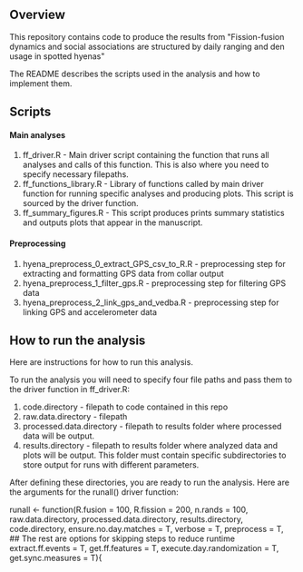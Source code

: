 ## Overview

This repository contains code to produce the results from "Fission-fusion dynamics and social associations are structured by daily ranging and den usage in spotted hyenas"

The README describes the scripts used in the analysis and how to implement them. 

## Scripts

#### Main analyses
1. ff_driver.R - Main driver script containing the function that runs all analyses and calls of this function. This is also where you need to specify necessary filepaths. 
2. ff_functions_library.R - Library of functions called by main driver function for running specific analyses and producing plots. This script is sourced by the driver function. 
3. ff_summary_figures.R - This script produces prints summary statistics and outputs plots that appear in the manuscript. 

#### Preprocessing
1. hyena_preprocess_0_extract_GPS_csv_to_R.R - preprocessing step for extracting and formatting GPS data from collar output
2. hyena_preprocess_1_filter_gps.R - preprocessing step for filtering GPS data
3. hyena_preprocess_2_link_gps_and_vedba.R - preprocessing step for linking GPS and accelerometer data

## How to run the analysis
Here are instructions for how to run this analysis. 

To run the analysis you will need to specify four file paths and pass them to the driver function in ff_driver.R:
1. code.directory - filepath to code contained in this repo
2. raw.data.directory - filepath 
3. processed.data.directory - filepath to results folder where processed data will be output.
4. results.directory - filepath to results folder where analyzed data and plots will be output. This folder must contain specific subdirectories to store output for runs with different parameters.

After defining these directories, you are ready to run the analysis. Here are the arguments for the runall() driver function:

runall <- function(R.fusion = 100, 
                   R.fission = 200,
                   n.rands = 100,
                   raw.data.directory, processed.data.directory, results.directory, code.directory,
                   ensure.no.day.matches = T, 
                   verbose = T,
                   preprocess = T, ## The rest are options for skipping steps to reduce runtime
                   extract.ff.events = T,
                   get.ff.features = T,
                   execute.day.randomization = T,
                   get.sync.measures = T){